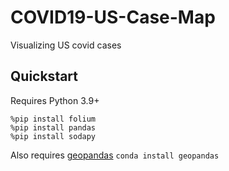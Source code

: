 # COVID19-US-Case-Map
Visualizing US covid cases

## Quickstart
Requires Python 3.9+

```
%pip install folium
%pip install pandas
%pip install sodapy
```

Also requires [geopandas](https://geopandas.org/getting_started/install.html)
`conda install geopandas`
